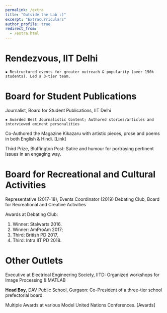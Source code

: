 ```yaml
---
permalink: /extra
title: "Outside the Lab :)"
excerpt: "Extracurriculars"
author_profile: true
redirect_from: 
  - /extra.html
---
```


Rendezvous, IIT Delhi
======
    ▪ Restructured events for greater outreach & popularity (over 150k students). Led a 3-tier team.

Board for Student Publications
======
Journalist, Board for Student Publications, IIT Delhi

    ▪ Awarded Best Journalistic Content; Authored stories/articles and interviewed eminent personalities
    
Co-Authored the Magazine Kikazaru with artistic pieces, prose and poems in both English & Hindi. [Link]

Third Prize, Bluffington Post: Satire and humour for portraying pertinent issues in an engaging way.


Board for Recreational and Cultural Activities
======
Representative (2017-18), Events Coordinator (2019) Debating Club, Board for Recreational and Creative Activities

Awards at Debating Club: 
1. Winner: Stalwarts 2016.
2. Winner: AmProAm 2017; 
3. Third: British PD 2017, 
4. Third: Intra IIT PD 2018.


Other Outlets
======
Executive at Electrical Engineering Society, IITD: Organized workshops for Image Processing & MATLAB

**Head Boy**, DAV Public School, Gurgaon: Co-President of a three-tier school prefectorial board.

Multiple Awards at various Model United Nations Conferences. [Awards]
